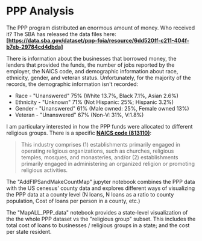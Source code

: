 # PPP Analysis
The PPP program distributed an enormous amount of money. Who received it? The SBA has released the data files here: __[https://data.sba.gov/dataset/ppp-foia/resource/6dd520ff-c211-404f-b7eb-29784cd4dbda]__

There is information about the businesses that borrowed money, the lenders that provided the funds, the number of jobs reported by the employer, the NAICS code, and demographic information about race, ethnicity, gender, and veteran status. Unfortunately, for the majority of the records, the demographic information isn't recorded:
* Race - "Unanswered" 75% (White 13.7%, Black 7.1%, Asian 2.6%)
* Ethnicity - "Unknown" 71% (Not Hispanic: 25%; Hispanic 3.2%)
* Gender - "Unanswered" 61% (Male owned: 25%, Female owned 13%)
* Veteran - "Unanswered" 67% (Non-V: 31%, V:1.8%)

I am particulary interested in how the PPP funds were allocated to different religious groups. There is a specific __[NAICS code (813110)](https://www.census.gov/naics/?input=813110&year=2022&details=813110)__:

> This industry comprises (1) establishments primarily engaged in operating religious organizations, such as churches, religious temples, mosques, and monasteries, and/or  (2) establishments primarily engaged in administering an organized religion or promoting religious activities.

The "AddFIPSandMakeCountMap" jupyter notebook combines the PPP data with the US cenesus' county data and explores different ways of visualizing the PPP data at a county level (N loans, N loans as a ratio to county population, Cost of loans per person in a county, etc.)

The "MapALL_PPP_data" notebook provides a state-level visualization of the the whole PPP dataset vs the "religious group" subset. This includes the total cost of loans to businesses / religious groups in a state; and the cost per state resident.


